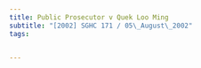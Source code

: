 ```yaml
---
title: Public Prosecutor v Quek Loo Ming 
subtitle: "[2002] SGHC 171 / 05\_August\_2002"
tags:


---
```


